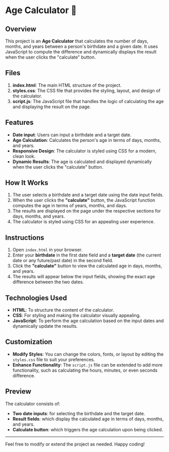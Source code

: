 # Age Calculator 🧮

## Overview

This project is an **Age Calculator** that calculates the number of days, months, and years between a person's birthdate and a given date. It uses JavaScript to compute the difference and dynamically displays the result when the user clicks the "calculate" button.

## Files

1. **index.html**: The main HTML structure of the project.
2. **styles.css**: The CSS file that provides the styling, layout, and design of the calculator.
3. **script.js**: The JavaScript file that handles the logic of calculating the age and displaying the result on the page.

## Features

- **Date input**: Users can input a birthdate and a target date.
- **Age Calculation**: Calculates the person's age in terms of days, months, and years.
- **Responsive Design**: The calculator is styled using CSS for a modern, clean look.
- **Dynamic Results**: The age is calculated and displayed dynamically when the user clicks the "calculate" button.

## How It Works

1. The user selects a birthdate and a target date using the date input fields.
2. When the user clicks the **"calculate"** button, the JavaScript function computes the age in terms of years, months, and days.
3. The results are displayed on the page under the respective sections for days, months, and years.
4. The calculator is styled using CSS for an appealing user experience.

## Instructions

1. Open `index.html` in your browser.
2. Enter your **birthdate** in the first date field and a **target date** (the current date or any future/past date) in the second field.
3. Click the **"calculate"** button to view the calculated age in days, months, and years.
4. The results will appear below the input fields, showing the exact age difference between the two dates.

## Technologies Used

- **HTML**: To structure the content of the calculator.
- **CSS**: For styling and making the calculator visually appealing.
- **JavaScript**: To perform the age calculation based on the input dates and dynamically update the results.

## Customization

- **Modify Styles**: You can change the colors, fonts, or layout by editing the `styles.css` file to suit your preferences.
- **Enhance Functionality**: The `script.js` file can be extended to add more functionality, such as calculating the hours, minutes, or even seconds difference.

## Preview

The calculator consists of:
- **Two date inputs**: for selecting the birthdate and the target date.
- **Result fields**: which display the calculated age in terms of days, months, and years.
- **Calculate button**: which triggers the age calculation upon being clicked.

---

Feel free to modify or extend the project as needed. Happy coding!
